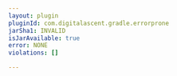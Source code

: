 ```yaml
---
layout: plugin
pluginId: com.digitalascent.gradle.errorprone
jarSha1: INVALID
isJarAvailable: true
error: NONE
violations: []

---
```

